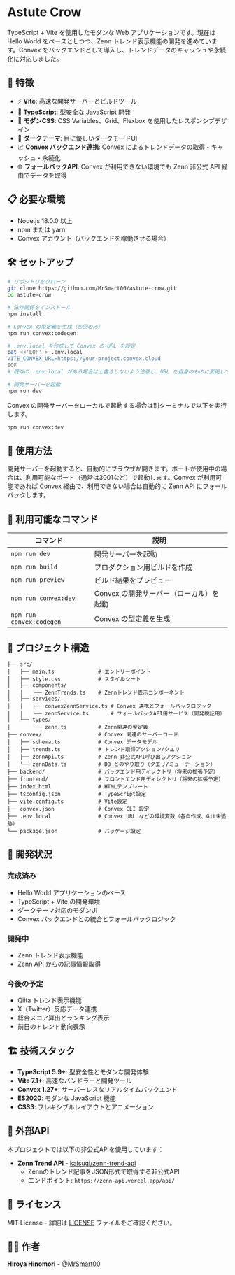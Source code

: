 # Astute Crow

TypeScript + Vite を使用したモダンな Web アプリケーションです。現在は Hello World をベースとしつつ、Zenn トレンド表示機能の開発を進めています。Convex をバックエンドとして導入し、トレンドデータのキャッシュや永続化に対応しました。

## 🚀 特徴

- ⚡ **Vite**: 高速な開発サーバーとビルドツール
- 🎯 **TypeScript**: 型安全な JavaScript 開発
- 🎨 **モダンCSS**: CSS Variables、Grid、Flexbox を使用したレスポンシブデザイン
- 🌙 **ダークテーマ**: 目に優しいダークモードUI
- 📈 **Convex バックエンド連携**: Convex によるトレンドデータの取得・キャッシュ・永続化
- 🌐 **フォールバックAPI**: Convex が利用できない環境でも Zenn 非公式 API 経由でデータを取得

## 📋 必要な環境

- Node.js 18.0.0 以上
- npm または yarn
- Convex アカウント（バックエンドを稼働させる場合）

## 🛠️ セットアップ

```bash
# リポジトリをクローン
git clone https://github.com/MrSmart00/astute-crow.git
cd astute-crow

# 依存関係をインストール
npm install

# Convex の型定義を生成（初回のみ）
npm run convex:codegen

# .env.local を作成して Convex の URL を設定
cat <<'EOF' > .env.local
VITE_CONVEX_URL=https://your-project.convex.cloud
EOF
# 既存の .env.local がある場合は上書きしないよう注意し、URL を自身のものに変更してください

# 開発サーバーを起動
npm run dev
```

Convex の開発サーバーをローカルで起動する場合は別ターミナルで以下を実行します。

```bash
npm run convex:dev
```

## 📱 使用方法

開発サーバーを起動すると、自動的にブラウザが開きます。ポートが使用中の場合は、利用可能なポート（通常は3001など）で起動します。Convex が利用可能であれば Convex 経由で、利用できない場合は自動的に Zenn API にフォールバックします。

## 🔧 利用可能なコマンド

| コマンド | 説明 |
|---------|------|
| `npm run dev` | 開発サーバーを起動 |
| `npm run build` | プロダクション用ビルドを作成 |
| `npm run preview` | ビルド結果をプレビュー |
| `npm run convex:dev` | Convex の開発サーバー（ローカル）を起動 |
| `npm run convex:codegen` | Convex の型定義を生成 |

## 📁 プロジェクト構造

```
├── src/
│   ├── main.ts              # エントリーポイント
│   ├── style.css            # スタイルシート
│   ├── components/
│   │   └── ZennTrends.ts    # Zennトレンド表示コンポーネント
│   ├── services/
│   │   ├── convexZennService.ts # Convex 連携とフォールバックロジック
│   │   └── zennService.ts       # フォールバックAPI用サービス（開発検証用）
│   └── types/
│       └── zenn.ts          # Zenn関連の型定義
├── convex/                  # Convex 関連のサーバーコード
│   ├── schema.ts            # Convex データモデル
│   ├── trends.ts            # トレンド取得アクション/クエリ
│   ├── zennApi.ts           # Zenn 非公式API呼び出しアクション
│   └── zennData.ts          # DB とのやり取り（クエリ/ミューテーション）
├── backend/                 # バックエンド用ディレクトリ（将来の拡張予定）
├── frontend/                # フロントエンド用ディレクトリ（将来の拡張予定）
├── index.html               # HTMLテンプレート
├── tsconfig.json            # TypeScript設定
├── vite.config.ts           # Vite設定
├── convex.json              # Convex CLI 設定
├── .env.local               # Convex URL などの環境変数（各自作成、Git未追跡）
└── package.json             # パッケージ設定
```

## 🚧 開発状況

### 完成済み
- Hello World アプリケーションのベース
- TypeScript + Vite の開発環境
- ダークテーマ対応のモダンUI
- Convex バックエンドとの統合とフォールバックロジック

### 開発中
- Zenn トレンド表示機能
- Zenn API からの記事情報取得

### 今後の予定
- Qiita トレンド表示機能
- X（Twitter）反応データ連携
- 総合スコア算出とランキング表示
- 前日のトレンド動向表示

## 🏗️ 技術スタック

- **TypeScript 5.9+**: 型安全性とモダンな開発体験
- **Vite 7.1+**: 高速なバンドラーと開発ツール
- **Convex 1.27+**: サーバーレスなリアルタイムバックエンド
- **ES2020**: モダンな JavaScript 機能
- **CSS3**: フレキシブルレイアウトとアニメーション

## 🔗 外部API

本プロジェクトでは以下の非公式APIを使用しています：
- **Zenn Trend API** - [kaisugi/zenn-trend-api](https://github.com/kaisugi/zenn-trend-api)
  - Zennのトレンド記事をJSON形式で取得する非公式API
  - エンドポイント: `https://zenn-api.vercel.app/api/`

## 📄 ライセンス

MIT License - 詳細は [LICENSE](LICENSE) ファイルをご確認ください。

## 👨‍💻 作者

**Hiroya Hinomori** - [@MrSmart00](https://github.com/MrSmart00)
